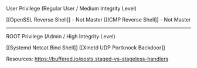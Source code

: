 User Privilege
(Regular User / Medium Integrity Level)

[[OpenSSL Reverse Shell]] - Not Master
[[ICMP Reverse Shell]] - Not Master

---
ROOT Privilege
(Admin / High Integrity Level)

[[Systemd Netcat Bind Shell]]
[[Xinetd UDP Portknock Backdoor]]


Resources:
https://buffered.io/posts.staged-vs-stageless-handlers